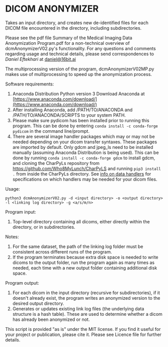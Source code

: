 # DICOM ANONYMIZER #

Takes an input directory, and creates new de-identified files for each DICOM file encountered in the directory, including subdirectories.

Please see the pdf file Summary of the Medical Imaging Data Anonymization Program.pdf for a non-technical overview of dcmAnonymizerV02.py's functionality.
For any questions and comments regarding usage and technical details,
please send correspondences to *Daniel Eftekhari* at daniel@16bit.ai

The multiprocessing version of the program, dcmAnonymizerV02MP.py makes use of multiprocessing to speed up the anonymization process.

Software requirements:
1. Anaconda Distribution Python version 3
Download Anaconda at [https://www.anaconda.com/download/](https://www.anaconda.com/download/)
2. After installing Anaconda, add /PATH/TO/ANACONDA and /PATH/TO/ANACONDA/SCRIPTS to your system PATH.
3. Please make sure pydicom has been installed prior to running this program.
This can be done by entering `conda install -c conda-forge pydicom` in the command line/prompt.
4. There are several image handler packages which may or may not be needed depending on your dicom transfer syntaxes.
These packages are imported by default. Only gdcm and jpeg_ls need to be installed manually (assuming Anaconda Distribution is being used).
This can be done by running `conda install -c conda-forge gdcm` to install gdcm, and cloning the CharPyLs repository from https://github.com/Who8MyLunch/CharPyLS and running `pip3 install .` from inside the CharPyLs directory.
See [info on data handlers](https://pydicom.github.io/pydicom/dev/old/image_data_handlers.html) for specifications on which handlers may be needed for your dicom files.

Usage:
```
python3 dcmAnonymizerV02.py -d <input directory> -o <output directory> -l <linking log directory> -g <a/s/m/n>
```

Program input:
1. Top-level directory containing all dicoms, either directly within the directory, or in subdirectories.

Notes:
1. For the same dataset, the path of the linking log folder must be consistent across different runs of the program.
2. If the program terminates because extra disk space is needed to write dicoms to the output folder,
run the program again as many times as needed, each time with a new output folder containing additional disk space.

Program output:
1. For each dicom in the input directory (recursive for subdirectories), if it doesn't already exist, the program writes an anonymized version to the desired output directory.
2. Generates or updates existing link log files (the underlying data structure is a hash table). These are used to determine whether a dicom has already been anonymized or not.


This script is provided "as is" under the MIT license. If you find it useful for your project or publication, please cite it. Please see Licence file for further details.
